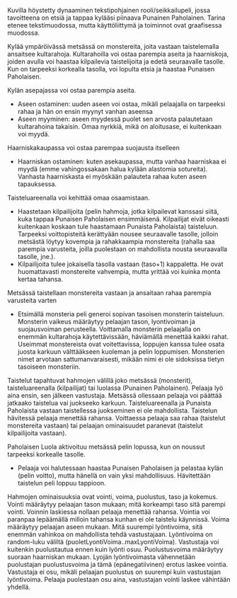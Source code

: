 Kuvilla höystetty dynaaminen tekstipohjainen rooli/seikkailupeli, jossa tavoitteena on etsiä ja tappaa kylääsi piinaava Punainen Paholainen. Tarina etenee tekstimuodossa, mutta käyttöliittymä ja toiminnot ovat graafisessa muodossa.

Kylää ympäröivässä metsässä on monstereita, joita vastaan taistelemalla ansaitsee kultarahoja. Kultarahoilla voi ostaa parempia aseita ja haarniskoja, joiden avulla voi haastaa kilpailevia taistelijoita ja edetä seuraavalle tasolle. Kun on tarpeeksi korkealla tasolla, voi lopulta etsia ja haastaa Punaisen Paholaisen.

Kylän asepajassa voi ostaa parempia aseita.
- Aseen ostaminen: uuden aseen voi ostaa, mikäli pelaajalla on tarpeeksi rahaa ja hän on ensin myynyt vanhan aseensa
- Aseen myyminen: aseen myydessä puolet sen arvosta palautetaan kultarahoina takaisin. Omaa nyrkkiä, mikä on aloitusase, ei kuitenkaan voi myydä.

Haarniskakaupassa voi ostaa parempaa suojausta itselleen
- Haarniskan ostaminen: kuten asekaupassa, mutta vanhaa haarniskaa ei myydä (emme vahingossakaan halua kylään alastomia sotureita). Vanhasta haarniskasta ei myöskään palauteta rahaa kuten aseen tapauksessa.

Taisteluareenalla voi kehittää omaa osaamistaan.
- Haastetaan kilpailijoita (pelin hahmoja, jotka kilpailevat kanssasi siitä, kuka tappaa Punaisen Paholaisen ensimmäisenä. Kilpailijat eivät oikeasti kuitenkaan koskaan tule haastamaan Punaista Paholaista) taisteluun. Tarpeeksi voittopisteitä kerättyään nousee seuraavalle tasolle, jolloin metsästä löytyy kovempia ja rahakkaampia monstereita (rahalla saa parempia varusteita, joilla puolestaan on mahdollista nousta seuraavalla tasolle, jne.).
- Kilpailijoita tulee jokaisella tasolla vastaan (taso+1) kappaletta. He ovat huomattavasti monstereite vahvempia, mutta yrittää voi kuinka monta kertaa tahansa.

Metsässä taistellaan monstereita vastaan ja ansaitaan rahaa parempia varusteita varten
- Etsimällä monsteria peli generoi sopivan tasoisen monsterin taisteluun. Monsterin vaikeus määräytyy pelaajan tason, lyontivoiman ja suojausvoiman perusteella. Voittamalla monsterin pelaajalla on enemmän kultarahoja käytettävissään, häviämällä menettää kaikki rahat. Useimmat monstereista ovat voitettavissa, loppujen kanssa tulee osata juosta karkuun välttääkseen kuoleman ja pelin loppumisen. Monsterien nimet arvotaan sattumanvaraisesti, mikään nimi ei ole sidoksissa tietyn tasoiseen monsteriin.
 
Taistelut tapahtuvat hahmojen välillä joko metsässä (monsterit), taisteluareenalla (kilpailijat) tai luolassa (Punainen Paholainen). Pelaaja lyö aina ensin, sen jälkeen vastustaja. Metsässä ollessaan pelaaja voi päättää jatkaako taistelua vai juokseeko karkuun. Taisteluareenalla ja Punaista Paholaista vastaan taistellessa juokseminen ei ole mahdollista. Taistelun hävitessä pelaaja menettää rahansa. Voittaessa pelaaja saa rahaa (taistelut monstereita vastaan) tai pelaajan ominaisuudet paranevat (taistelut kilpailijoita vastaan).

Paholaisen Luola aktivoituu metsässä pelin lopussa, kun on noussut tarpeeksi korkealle tasolle.
- Pelaaja voi halutessaan haastaa Punaisen Paholaisen ja pelastaa kylän (pelin voitto), mutta hänellä on vain yksi mahdollisuus. Hävitettään taistelun peli loppuu tappioon.

Hahmojen ominaisuuksia ovat vointi, voima, puolustus, taso ja kokemus. Vointi määräytyy pelaajan tason mukaan; mitä korkeampi taso sitä parempi vointi. Voinnin laskiessa nollaan pelaaja menettää rahansa. Vointia voi paranpaa lepäämällä milloin tahansa kunhan ei ole taistelu käynnissä. Voima määräytyy pelaajan aseen mukaan. Mitä suurempi lyöntivoima, sitä enemmän vahinkoa on mahdollista tehdä vastustajaan. Lyöntivoima on random-luku väliltä (puoletLyontiVoima..maxLyontiVoima). Vastustaja voi kuitenkin puolustautua ennen kuin lyönti osuu. Puolustusvoima määräytyy suoraan haarniskan mukaan. Lyojän lyöntivoimasta vähennetään puolustajan puolustusvoima ja tämä (epänegatiivinen) erotus laskee vointia. Vastustaja ei osu, mikäli pelaajan puolustus on suurempi kuin vastustajan lyöntivoima. Pelaaja puolestaan osu aina, vastustajan vointi laskee vähintään yhdellä.
